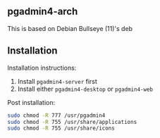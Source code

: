 ## pgadmin4-arch

This is based on Debian Bullseye (11)'s deb

## Installation

Installation instructions:

1. Install `pgadmin4-server` first
2. Install either `pgadmin4-desktop` or `pgadmin4-web`

Post installation:

```sh
sudo chmod -R 777 /usr/pgadmin4
sudo chmod -R 755 /usr/share/applications
sudo chmod -R 755 /usr/share/icons
```
